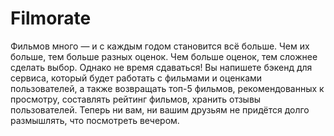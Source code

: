# Filmorate

Фильмов много — и с каждым годом становится всё больше. Чем их больше, тем больше разных оценок. Чем больше оценок, тем сложнее сделать выбор. Однако не время сдаваться! Вы напишете бэкенд для сервиса, который будет работать с фильмами и оценками пользователей, а также возвращать топ-5 фильмов, рекомендованных к просмотру, составлять рейтинг фильмов, хранить отзывы пользователей. Теперь ни вам, ни вашим друзьям не придётся долго размышлять, что посмотреть вечером.
